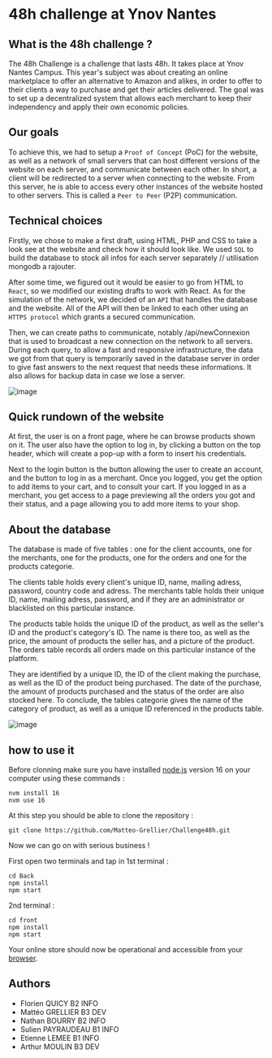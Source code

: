 # 48h challenge at Ynov Nantes

## What is the 48h challenge ? ##

The 48h Challenge is a challenge that lasts 48h. It takes place at Ynov Nantes Campus.
This year's subject was about creating an online marketplace to offer an alternative to Amazon and alikes, in order to offer to their clients a way to purchase and get their articles delivered. 
The goal was to set up a decentralized system that allows each merchant to keep their independency and apply their own economic policies.

## Our goals ##

To achieve this, we had to setup a `Proof of Concept` (PoC) for the website, as well as a network of small servers that can host different versions of the website on each server, and communicate between each other. 
In short, a client will be redirected to a server when connecting to the website. From this server, he is able to access every other instances of the website hosted to other servers. This is called a `Peer to Peer` (P2P) communication.

## Technical choices ##

Firstly, we chose to make a first draft, using HTML, PHP and CSS to take a look see at the website and check how it should look like.
We used `SQL` to build the database to stock all infos for each server separately // utilisation mongodb a rajouter.

After some time, we figured out it would be easier to go from HTML to `React`, so we modified our existing drafts to work with React. 
As for the simulation of the network, we decided of an `API` that handles the database and the website. All of the API will then be linked to each other using an `HTTPS protocol` which grants a secured communication. 

Then, we can create paths to communicate, notably /api/newConnexion that is used to broadcast a new connection on the network to all servers. During each query, to allow a fast and responsive infrastructure, the data we got from that query is temporarily saved in the database server in order to give fast answers to the next request that needs these informations. It also allows for backup data in case we lose a server.

![image](https://user-images.githubusercontent.com/58112376/217385707-e1b2a311-4e02-4b8a-ae39-f6f95bf739a7.png)

## Quick rundown of the website ##

At first, the user is on a front page, where he can browse products shown on it. The user also have the option to log in, by clicking a button on the top header, which will create a pop-up with a form to insert his credentials. 

Next to the login button is the button allowing the user to create an account, and the button to log in as a merchant. Once you logged, you get the option to add items to your cart, and to consult your cart. 
If you logged in as a merchant, you get access to a page previewing all the orders you got and their status, and a page allowing you to add more items to your shop.

## About the database ##

The database is made of five tables : one for the client accounts, one for the merchants, one for the products, one for the orders and one for the products categorie.

The clients table holds every client's unique ID, name, mailing adress, password, country code and adress. 
The merchants table holds their unique ID, name, mailing adress, password, and if they are an administrator or blacklisted on this particular instance.

The products table holds the unique ID of the product, as well as the seller's ID and the product's category's ID. The name is there too, as well as the price, the amount of products the seller has, and a picture of the product. 
The orders table records all orders made on this particular instance of the platform. 

They are identified by a unique ID, the ID of the client making the purchase, as well as the ID of the product being purchased. The date of the purchase, the amount of products purchased and the status of the order are also stocked here.
To conclude, the tables categorie gives the name of the category of product, as well as a unique ID referenced in the products table.

![image](https://user-images.githubusercontent.com/58112376/217385456-69ec8e53-b7dc-410e-987e-6fdf7cd5af48.png)

## how to use it ##
Before clonning make sure you have installed [node.js](https://nodejs.org/en/) version 16 on your computer using these commands :

`nvm install 16`  
`nvm use 16`

At this step you should be able to clone the repository :

`git clone https://github.com/Matteo-Grellier/Challenge48h.git`

Now we can go on with serious business !

First open two terminals and tap in 1st terminal :

`cd Back`  
`npm install`  
`npm start`

2nd terminal :

`cd front`  
`npm install`  
`npm start`

Your online store should now be operational and accessible from your [browser](http://localhost:3000/).

## Authors ##

- Florien QUICY B2 INFO
- Mattéo GRELLIER B3 DEV
- Nathan BOURRY B2 INFO
- Sulien PAYRAUDEAU B1 INFO
- Etienne LEMEE B1 INFO
- Arthur MOULIN B3 DEV
